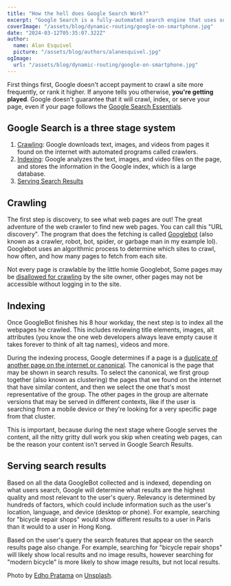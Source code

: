 ```yaml
---
title: "How the hell does Google Search Work?"
excerpt: "Google Search is a fully-automated search engine that uses software known as web crawlers that explore the web regularly to find pages to add to our index. In other words, it's like garbage men going around collecting trash and taking it back to the landfill periodically."
coverImage: "/assets/blog/dynamic-routing/google-on-smartphone.jpg"
date: "2024-03-12T05:35:07.322Z"
author:
  name: Alan Esquivel
  picture: "/assets/blog/authors/alanesquivel.jpg"
ogImage:
  url: "/assets/blog/dynamic-routing/google-on-smartphone.jpg"
---
```


First things first, Google doesn't accept payment to crawl a site more frequently, or rank it higher. If anyone tells you otherwise, **you're getting played**. Google doesn't guarantee that it will crawl, index, or serve your page, even if your page follows the [Google Search Essentials](https://developers.google.com/search/docs/essentials).

## Google Search is a three stage system

1. [Crawling](https://developers.google.com/search/docs/fundamentals/how-search-works#crawling): Google downloads text, images, and videos from pages it found on the internet with automated programs called crawlers.
2. [Indexing](https://developers.google.com/search/docs/fundamentals/how-search-works#indexing): Google analyzes the text, images, and video files on the page, and stores the information in the Google index, which is a large database.
3. [Serving Search Results](https://developers.google.com/search/docs/fundamentals/how-search-works#serving)

## Crawling

The first step is discovery, to see what web pages are out! The great adventure of the web crawler to find new web pages. You can call this "URL discovery". The program that does the fetching is called [Googlebot](https://developers.google.com/search/docs/crawling-indexing/googlebot) (also known as a crawler, robot, bot, spider, or garbage man in my example lol). Googlebot uses an algorithmic process to determine which sites to crawl, how often, and how many pages to fetch from each site. 

Not every page is crawlable by the little homie Googlebot, Some pages may be [disallowed for crawling](https://developers.google.com/search/docs/crawling-indexing/robots/robots_txt#disallow) by the site owner, other pages may not be accessible without logging in to the site.


## Indexing

Once GoogleBot finishes his 8 hour workday, the next step is to index all the webpages he crawled. This includes reviewing title elements, images, alt attributes (you know the one web developers always leave empty cause it takes forever to think of alt tag names), videos and more.

During the indexing process, Google determines if a page is a [duplicate of another page on the internet or canonical](https://developers.google.com/search/docs/crawling-indexing/consolidate-duplicate-urls). The canonical is the page that may be shown in search results. To select the canonical, we first group together (also known as clustering) the pages that we found on the internet that have similar content, and then we select the one that's most representative of the group. The other pages in the group are alternate versions that may be served in different contexts, like if the user is searching from a mobile device or they're looking for a very specific page from that cluster.

This is important, because during the next stage where Google serves the content, all the nitty gritty dull work you skip when creating web pages, can be the reason your content isn't served in Google Search Results.

## Serving search results

Based on all the data GoogleBot collected and is indexed, depending on what users search, Google will determine what results are the highest quality and most relevant to the user's query. Relevancy is determined by hundreds of factors, which could include information such as the user's location, language, and device (desktop or phone). For example, searching for "bicycle repair shops" would show different results to a user in Paris than it would to a user in Hong Kong.

Based on the user's query the search features that appear on the search results page also change. For example, searching for "bicycle repair shops" will likely show local results and no image results, however searching for "modern bicycle" is more likely to show image results, but not local results.

Photo by [Edho Pratama](https://unsplash.com/@edhoradic?utm_content=creditCopyText&utm_medium=referral&utm_source=thedigitalblog) on [Unsplash](https://unsplash.com/photos/smartphone-showing-google-site-yeB9jDmHm6M?utm_content=creditCopyText&utm_medium=referral&utm_source=unsplash).